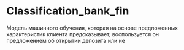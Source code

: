 # Classification_bank_fin
Модель машинного обучения, которая на основе предложенных характеристик клиента предсказывает, воспользуется он предложением об открытии депозита или не
